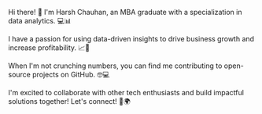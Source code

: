 Hi there! 👋
I'm Harsh Chauhan, an MBA graduate with a specialization in data analytics. 💻📊

I have a passion for using data-driven insights to drive business growth and increase profitability. 📈🚀

When I'm not crunching numbers, you can find me contributing to open-source projects on GitHub. 🤓💻

I'm excited to collaborate with other tech enthusiasts and build impactful solutions together! Let's connect! 👥🌍
